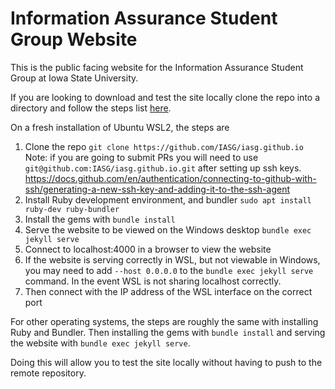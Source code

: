 # Information Assurance Student Group Website

This is the public facing website for the Information Assurance Student Group at Iowa State University.

If you are looking to download and test the site locally clone the repo into a directory and follow the steps list [here](https://docs.github.com/en/pages/setting-up-a-github-pages-site-with-jekyll/testing-your-github-pages-site-locally-with-jekyll).

On a fresh installation of Ubuntu WSL2, the steps are

1. Clone the repo ```git clone https://github.com/IASG/iasg.github.io```
   Note: if you are going to submit PRs you will need to use ```git@github.com:IASG/iasg.github.io.git``` after setting up ssh keys.
   https://docs.github.com/en/authentication/connecting-to-github-with-ssh/generating-a-new-ssh-key-and-adding-it-to-the-ssh-agent
3. Install Ruby development environment, and bundler ```sudo apt install ruby-dev ruby-bundler```
4. Install the gems with ```bundle install```
5. Serve the website to be viewed on the Windows desktop ```bundle exec jekyll serve```
6. Connect to localhost:4000 in a browser to view the website
7. If the website is serving correctly in WSL, but not viewable in Windows, you may need to add ```--host 0.0.0.0``` to the ```bundle exec jekyll serve``` command. In the event WSL is not sharing localhost correctly.
8. Then connect with the IP address of the WSL interface on the correct port

For other operating systems, the steps are roughly the same with installing Ruby and Bundler. Then installing the gems with ```bundle install``` and serving the website with ```bundle exec jekyll serve```.

Doing this will allow you to test the site locally without having to push to the remote repository.
